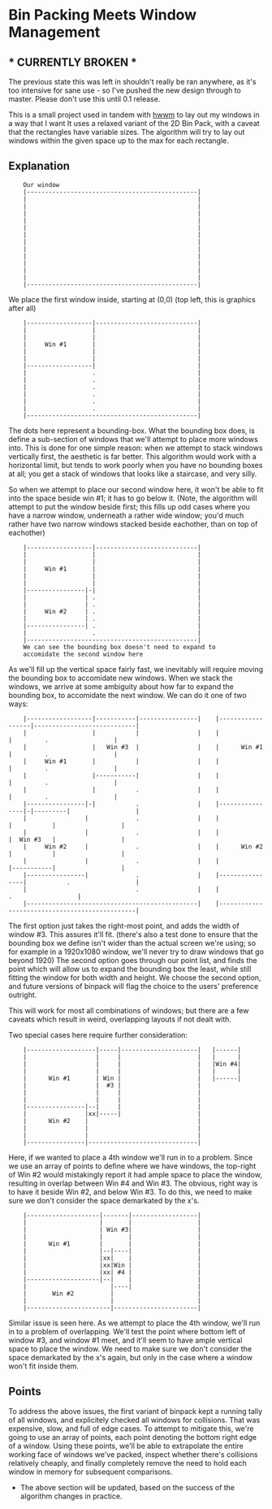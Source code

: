 # Bin Packing Meets Window Management

## * CURRENTLY BROKEN *
The previous state this was left in shouldn't really be ran anywhere, as it's too intensive for sane use - so I've pushed the new design through to master. Please don't use this until 0.1 release.

This is a small project used in tandem with [hwwm](https://github.com/halfwit/hwwm) to lay out my windows in a way that I want
It uses a relaxed variant of the 2D Bin Pack, with a caveat that the rectangles have variable sizes.
The algorithm will try to lay out windows within the given space up to the max for each rectangle.

## Explanation

```
	Our window
	|-----------------------------------------------|
	|                                               |
	|                                               |
	|                                               |
	|                                               |
	|                                               |
	|                                               |
	|                                               |
	|                                               |
	|                                               |
	|                                               |
	|                                               |
	|                                               |
	|-----------------------------------------------|

```
	
We place the first window inside, starting at (0,0) (top left, this is graphics after all)

```
	|------------------|----------------------------|
	|                  |                            |
	|                  |                            |
	|     Win #1       |                            |
	|                  |                            |
	|                  |                            |
	|------------------|                            |
	|                  .                            |
	|                  .                            |
	|                  .                            |
	|                  .                            |
	|                  .                            |
	|                  .                            |
	|-----------------------------------------------|

```

The dots here represent a bounding-box. What the bounding box does, is define a sub-section of windows that we'll attempt to place more windows into. This is done for one simple reason: when we attempt to stack windows vertically first, the aesthetic is far better. This algorithm would work with a horizontal limit, but tends to work poorly when you have no bounding boxes at all; you get a stack of windows that looks like a staircase, and very silly. 

So when we attempt to place our second window here, it won't be able to fit into the space beside win #1; it has to go below it. (Note, the algorithm will attempt to put the window beside first; this fills up odd cases where you have a narrow window, underneath a rather wide window; you'd much rather have two narrow windows stacked beside eachother, than on top of eachother)

```
	|------------------|----------------------------|
	|                  |                            |
	|                  |                            |
	|     Win #1       |                            |
	|                  |                            |
	|                  |                            |
	|----------------|-|                            |
	|                | .                            |
	|                | .                            |
	|     Win #2     | .                            |
	|                | .                            |
	|----------------| .                            |
	|                  .                            |
	|-----------------------------------------------|
	We can see the bounding box doesn't need to expand to
	accomidate the second window here
```

As we'll fill up the vertical space fairly fast, we inevitably will require moving the bounding box to accomidate new windows. 
When we stack the windows, we arrive at some ambiguity about how far to expand the bounding box, to accomidate the next window. We can do it one of two ways:

```
	|------------------|-----------|----------------|    |------------------|----------------------------|
	|                  |           |                |    |                  |         .                  |
	|                  |   Win #3  |                |    |      Win #1      |         .                  |
	|     Win #1       |           |                |    |                  |         .                  |
	|                  |-----------|                |    |                  |         .                  |
	|                  |           .                |    |                  |         .                  |
	|----------------|-|           .                |    |----------------|-|---------|                  |
	|                |             .                |    |                |           |                  |
	|                |             .                |    |                |  Win #3   |                  |
	|     Win #2     |             .                |    |      Win #2    |           |                  |
	|                |             .                |    |                |-----------|                  |
	|----------------|             .                |    |----------------|           .                  |
	|                              .                |    |                            .                  |
	|-----------------------------------------------|    |-----------------------------------------------|

```

The first option just takes the right-most point, and adds the width of window #3. This assures it'll fit. (there's also a test done to ensure that the bounding box we define isn't wider than the actual screen we're using; so for example in a 1920x1080 window, we'll never try to draw windows that go beyond 1920)
The second option goes through our point list, and finds the point which will allow us to expand the bounding box the least, while still fitting the window for both width and height. 
We choose the second option, and future versions of binpack will flag the choice to the users' preference outright. 

This will work for most all combinations of windows; but there are a few caveats which result in weird, overlapping layouts if not dealt with.

Two special cases here require further consideration:

```    
	|-------------------|-----|---------------------|   |------|
	|                   |     |                     |   |      |
	|                   |     |                     |   |Win #4|
	|                   |     |                     |   |      |
	|      Win #1       | Win |                     |   |------|
	|                   |  #3 |                     |
	|                   |     |                     | 
	|                   |     |                     |
	|----------------|--|     |                     |
	|                |xx|-----|                     |
	|      Win #2    |                              |
	|                |                              |
	|                |                              |
	|----------------|------------------------------|

```

Here, if we wanted to place a 4th window we'll run in to a problem. Since we use an array of points to define where we have windows, the top-right of Win #2 would mistakingly report it had ample space to place the window, resulting in overlap between Win #4 and Win #3. The obvious, right way is to have it beside Win #2, and below Win #3. To do this, we need to make sure we don't consider the space demarkated by the x's.

```
	|--------------------|-------|------------------|
	|                    |       |                  |
	|                    | Win #3|                  |
	|                    |       |                  |
	|      Win #1        |       |                  |
	|                    |--|----|                  |
	|                    |xx|    |                  |
	|                    |xx|Win |                  |
	|                    |xx| #4 |                  |
	|--------------------|--|    |                  |
	|                       |----|                  |
	|       Win #2          |                       |
	|                       |                       |
	|-----------------------|-----------------------|

```

Similar issue is seen here. As we attempt to place the 4th window, we'll run in to a problem of overlapping. We'll test the point where bottom left of window #3, and window #1 meet, and it'll seem to have ample vertical space to place the window. We need to make sure we don't consider the space demarkated by the x's again, but only in the case where a window won't fit inside them.

## Points

To address the above issues, the first variant of binpack kept a running tally of all windows, and explicitely checked all windows for collisions. That was expensive, slow, and full of edge cases. 
To attempt to mitigate this, we're going to use an array of points, each point denoting the bottom right edge of a window. Using these points, we'll be able to extrapolate the entire working face of windows we've packed, inspect whether there's collisions relatively cheaply, and finally completely remove the need to hold each window in memory for subsequent comparisons. 

* The above section will be updated, based on the success of the algorithm changes in practice.
